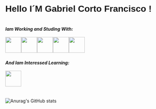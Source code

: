 <link href="https://fonts.googleapis.com/css?family=Poppins:100,200,300,400,500,600,700,800,900" rel="stylesheet">
<link rel="stylesheet" href="https://cdn.jsdelivr.net/gh/devicons/devicon@v2.15.1/devicon.min.css">
          
<h1 style="font-family:'Poppins', sans-serif;">Hello I´M Gabriel Corto Francisco !</h1>

<div style="display:flex;">
  <main>
  <h5>Iam Working and Studing With:  <br><br> 
  <div style="display:flex;">
  <img width="50px" height="50px" src="https://cdn.jsdelivr.net/gh/devicons/devicon/icons/html5/html5-original.svg" />
  <img width="50px" height="50px" src="https://cdn.jsdelivr.net/gh/devicons/devicon/icons/css3/css3-original.svg" />
  <img width="50px" height="50px" src="https://cdn.jsdelivr.net/gh/devicons/devicon/icons/javascript/javascript-original.svg" />
  <img width="50px" height="50px" src="https://cdn.jsdelivr.net/gh/devicons/devicon/icons/react/react-original-wordmark.svg" />
  <img width="50px" height="50px" src="https://cdn.jsdelivr.net/gh/devicons/devicon/icons/typescript/typescript-original.svg" /> 
  </div>
  </h5>

  <h5>And Iam Interessed Learning: <br><br>
  <div style="display:flex;">
  
  
  <img width="50px" height="50px" src="https://cdn.jsdelivr.net/gh/devicons/devicon/icons/nodejs/nodejs-original.svg" />
  </div>
  </h5>
  </main>





</div>

![Anurag's GitHub stats](https://github-readme-stats.vercel.app/api?username=gabriel-corto&show_icons=true&theme=radical)

          
                     
            
